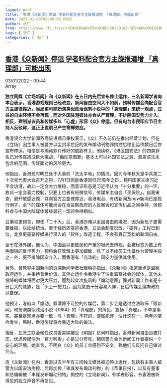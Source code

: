 ```yaml
---
layout: post
title: "香港《众新闻》停运 学者料配合官方主旋报道增 「真理部」可能出现"
date: 2022-01-03T08:45:02.000Z
author: 法广
from: https://www.rfi.fr/cn/%E4%B8%AD%E5%9B%BD/20220103-%E9%A6%99%E6%B8%AF-%E4%BC%97%E6%96%B0%E9%97%BB-%E5%81%9C%E8%BF%90-%E5%AD%A6%E8%80%85%E6%96%99%E9%85%8D%E5%90%88%E5%AE%98%E6%96%B9%E4%B8%BB%E6%97%8B%E6%8A%A5%E9%81%93%E5%A2%9E-%E7%9C%9F%E7%90%86%E9%83%A8-%E5%8F%AF%E8%83%BD%E5%87%BA%E7%8E%B0
tags: [ 法广 ]
categories: [ 法广 ]
---
```

<!--1641199502000-->
[香港《众新闻》停运 学者料配合官方主旋报道增 「真理部」可能出现](https://www.rfi.fr/cn/%E4%B8%AD%E5%9B%BD/20220103-%E9%A6%99%E6%B8%AF-%E4%BC%97%E6%96%B0%E9%97%BB-%E5%81%9C%E8%BF%90-%E5%AD%A6%E8%80%85%E6%96%99%E9%85%8D%E5%90%88%E5%AE%98%E6%96%B9%E4%B8%BB%E6%97%8B%E6%8A%A5%E9%81%93%E5%A2%9E-%E7%9C%9F%E7%90%86%E9%83%A8-%E5%8F%AF%E8%83%BD%E5%87%BA%E7%8E%B0)
------

<div>
<div>03/01/2022 - 09:44</div>Array<p><strong>                    独立网媒《立场新闻》和《众新闻》在五日内先后宣布停止运作，三名新闻学者向本台表示，香港游戏规则已经改变，新闻自由空间大不如前，预料传媒会向配合官方主旋律靠近，当局更可能扮演类似政治讽刺小说中的「真理部」来统一观点，过往的自由环境不会再现；而对外国驻港媒体亦会从严管理，不排除国安势力介入。相反，建制派议员和传媒多以「心虚」形容《众》停运，但有电台市民叩应节目主持人反驳称，这正正说明已产生寒蝉效应。                </strong></p><div >                    <p>香港浸会大学新闻系高级讲师吕秉权表示，《众》不久前仍在推出经营计划，但在《立场》因主事人被警方以尘封半世纪的发布煽动刊物罪拘控后停止运作数日后亦宣布停运，相信是与煽动罪对传好的威胁有关。他续称，《港区国安法》的四类罪名已对传媒造成巨大挑战，「煽动意图罪」基本上可以补国安法之漏，涵盖该法未包含的范围，传好面对的风险更大。</p><p>他指出，香港现时明显处于大事前「洗太平地」的情况，因为今年秋天是中共第二十次党代表大会召开之时，7月1日则是香港回归25周年之日，预料国家主席习近平会访港，故此一定会大力维稳，而意识形态是习近平认为「十分重要」的一环，故此一定会着力控制，只要上位者有轻微信号，传媒东主自会「买保险」，自我审查，避开敏感议题，并向官方主旋律靠近，香港电台、有线新闻及now新闻已是现行例子，余下的媒体可能尚会在当监察政府的人民喉舌和宣传机品之间争持，但预料会与中国大陆媒体曾经昙花一现的争持相似。</p><p>吕秉权更预言，即使「二十大」后，香港亦难以走回自由的境况，因为新班子更需要维稳，以延续统治。至于经历质变的香港，立法会制度已改，「硬件」工程已到位，北京更需要传媒进行深入的「软件」改造工程，不会有真正宽松的新闻自由。</p><p>至于在港外媒，他认为，中国会以更敏感和严重的眼光去审视，会被标签为戴上有色眼镜的反华势力，预料会在管理上更加细致，除了以不续签工作证作为管理手段之一外，更不排除国安介入，而香港有「充沛的」国安力量供其使用。</p><p>另外，曾教导中国新闻的资深新闻学者杜耀明亦指出，《众新闻》报道重点是监察政府运作，并秉持普世价值，其停止运作令香港少了注重监察社会的媒体，其他未投降的媒体将面对更大压力，而刮起此次旋风的「煽动意图」罪对新闻工作者是十分巨大的威胁，是「头上一把刀」，因为意图十分容易入罪，日后传媒会偏向政府以自保。</p><p>他预计，港府以「煽动」罪清除不可控的传媒后，第二步会是透过立法取缔「假新闻」和扮演类似政治小说《1984》的「真理部」的角色，宣扬「真理」，不单是事实，甚至是观点亦要一致，与「真理」不符的，便属犯罪，估计这在一、两年内便会发生，届时，香港传媒将会靠近大陆的做法。</p><p>相反，左派工联会候任议员麦美娟接受《明报》访问时指出，香港新闻自由没被打压，忧虑传媒沦为「官方喉舌」亦是过分夸张，相信警方会为新闻工作者提供一个安心的环境。她直言，不明白《众》的员工会感到不安全，称他们应反问自己做过什么。</p><p>连《众新闻》在内，香港过去半年有三间独立媒体被迫停止运作，包括有主事人被警方以国安法拘控、后再加控「串谋发布煽动刊物」的《苹果日报》，以及有董事和总编辑被「串谋发布煽动刊物」拘控的《立场新闻》，有学者形容，令香港被听得见的独立声音不再复见。</p>                                            <div data-selfpromo-newsletter>    </div>    <div data-selfpromo-app>    </div>                </div>
</div>
